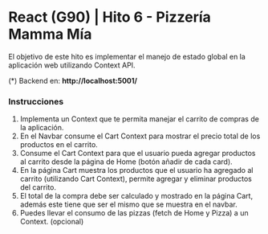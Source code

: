 # React (G90) | Hito 6 - Pizzería Mamma Mía
El objetivo de este hito es implementar el manejo de estado global en la aplicación web utilizando Context API.


(*) Backend en: **http://localhost:5001/**

###  Instrucciones
1. Implementa un Context que te permita manejar el carrito de compras de la aplicación.
2. En el Navbar consume el Cart Context para mostrar el precio total de los productos en el carrito. 
3. Consume el Cart Context para que el usuario pueda agregar productos al carrito desde la página de Home (botón añadir de cada card). 
4. En la página Cart muestra los productos que el usuario ha agregado al carrito (utilizando Cart Context), permite agregar y eliminar productos del carrito. 
5. El total de la compra debe ser calculado y mostrado en la página Cart, además este tiene que ser el mismo que se muestra en el navbar. 
6. Puedes llevar el consumo de las pizzas (fetch de Home y Pizza) a un Context. (opcional)